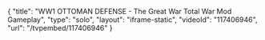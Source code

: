 {
    "title": "WW1 OTTOMAN DEFENSE - The Great War Total War Mod Gameplay",
    "type": "solo",
    "layout": "iframe-static",
    "videoId": "117406946",
    "url": "\/tvpembed\/117406946"
}